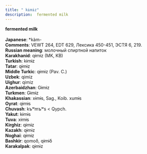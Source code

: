 ```yaml
---
title: " kɨmɨz"
description:  fermented milk
---
```

<p data-pagefind-weight="0.5">
<strong> fermented milk</strong><br><br>
<strong>Japanese</strong>:  *kàm-<br>
<strong>Comments</strong>:  VEWT 264, EDT 629, Лексика 450-451, ЭСТЯ 6, 219.<br>
<strong>Russian meaning</strong>:  молочный спиртной напиток<br>
<strong>Karakhanid</strong>:  qɨmɨz (MK, KB)<br>
<strong>Turkish</strong>:  kɨmɨz<br>
<strong>Tatar</strong>:  qɨmɨz<br>
<strong>Middle Turkic</strong>:  qɨmɨz (Pav. C.)<br>
<strong>Uzbek</strong>:  qimiz<br>
<strong>Uighur</strong>:  qimiz<br>
<strong>Azerbaidzhan</strong>:  Gɨmɨz<br>
<strong>Turkmen</strong>:  Gɨmɨz<br>
<strong>Khakassian</strong>:  xɨmɨs, Sag., Koib. xumɨs<br>
<strong>Oyrat</strong>:  qɨmɨs<br>
<strong>Chuvash</strong>:  kъʷmъʷs < Qypch.<br>
<strong>Yakut</strong>:  kɨmɨs<br>
<strong>Tuva</strong>:  xɨmɨs<br>
<strong>Kirghiz</strong>:  qɨmɨz<br>
<strong>Kazakh</strong>:  qɨmɨz<br>
<strong>Noghai</strong>:  qɨmɨz<br>
<strong>Bashkir</strong>:  qomoδ, qɨmɨδ<br>
<strong>Karakalpak</strong>:  qɨmɨz<br>

</p>
